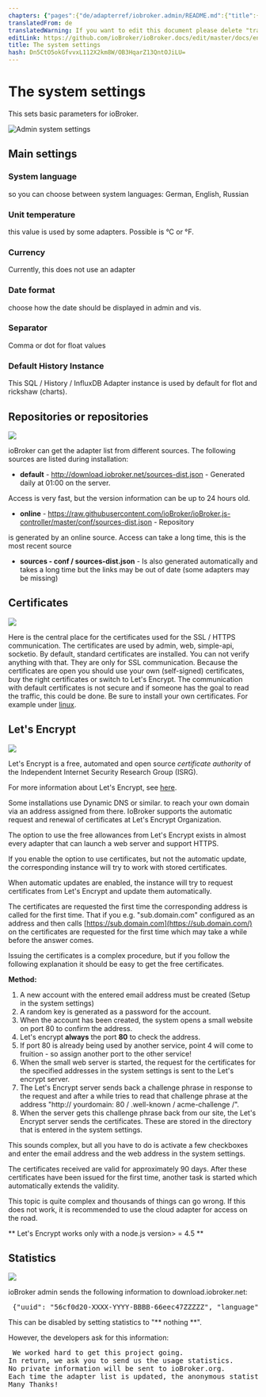 ```yaml
---
chapters: {"pages":{"de/adapterref/iobroker.admin/README.md":{"title":{"de":"no title"},"content":"de/adapterref/iobroker.admin/README.md"},"de/adapterref/iobroker.admin/admin/tab-adapters.md":{"title":{"de":"Der Reiter Adapter"},"content":"de/adapterref/iobroker.admin/admin/tab-adapters.md"},"de/adapterref/iobroker.admin/admin/tab-instances.md":{"title":{"de":"Der Reiter Instanzen"},"content":"de/adapterref/iobroker.admin/admin/tab-instances.md"},"de/adapterref/iobroker.admin/admin/tab-objects.md":{"title":{"de":"Der Reiter Objekte"},"content":"de/adapterref/iobroker.admin/admin/tab-objects.md"},"de/adapterref/iobroker.admin/admin/tab-states.md":{"title":{"de":"Der Reiter Zustände"},"content":"de/adapterref/iobroker.admin/admin/tab-states.md"},"de/adapterref/iobroker.admin/admin/tab-groups.md":{"title":{"de":"Der Reiter Gruppen"},"content":"de/adapterref/iobroker.admin/admin/tab-groups.md"},"de/adapterref/iobroker.admin/admin/tab-users.md":{"title":{"de":"Der Reiter Benutzer"},"content":"de/adapterref/iobroker.admin/admin/tab-users.md"},"de/adapterref/iobroker.admin/admin/tab-events.md":{"title":{"de":"Der Reiter Ereignisse"},"content":"de/adapterref/iobroker.admin/admin/tab-events.md"},"de/adapterref/iobroker.admin/admin/tab-hosts.md":{"title":{"de":"Der Reiter Hosts"},"content":"de/adapterref/iobroker.admin/admin/tab-hosts.md"},"de/adapterref/iobroker.admin/admin/tab-enums.md":{"title":{"de":"Der Reiter Aufzählungen"},"content":"de/adapterref/iobroker.admin/admin/tab-enums.md"},"de/adapterref/iobroker.admin/admin/tab-log.md":{"title":{"de":"Der Reiter Log"},"content":"de/adapterref/iobroker.admin/admin/tab-log.md"},"de/adapterref/iobroker.admin/admin/tab-system.md":{"title":{"de":"Die Systemeinstellungen"},"content":"de/adapterref/iobroker.admin/admin/tab-system.md"}}}
translatedFrom: de
translatedWarning: If you want to edit this document please delete "translatedFrom" field, elsewise this document will be translated automatically again
editLink: https://github.com/ioBroker/ioBroker.docs/edit/master/docs/en/adapterref/iobroker.admin/admin/tab-system.md
title: The system settings
hash: Dn5CtO5okGfvvxL112X2km8W/OB3HqarZ13QntOJiLU=
---
```

# The system settings
This sets basic parameters for ioBroker.

![Admin system settings](../../../../de/adapterref/iobroker.admin/admin/img/tab-system_Systemeinstellungen.jpg)

## Main settings
### System language
so you can choose between system languages: German, English, Russian

### Unit temperature
this value is used by some adapters. Possible is °C or °F.

### Currency
Currently, this does not use an adapter

### Date format
choose how the date should be displayed in admin and vis.

### Separator
Comma or dot for float values

### Default History Instance
This SQL / History / InfluxDB Adapter instance is used by default for flot and rickshaw (charts).

## Repositories or repositories
![](../../../../de/adapterref/iobroker.admin/admin/img/tab-system_Verwahrungsorte2.jpg)

ioBroker can get the adapter list from different sources. The following sources are listed during installation:

* **default** - http://download.iobroker.net/sources-dist.json - Generated daily at 01:00 on the server.

Access is very fast, but the version information can be up to 24 hours old.

* **online** - https://raw.githubusercontent.com/ioBroker/ioBroker.js-controller/master/conf/sources-dist.json - Repository

is generated by an online source. Access can take a long time, this is the most recent source

* **sources - conf / sources-dist.json** - Is also generated automatically and takes a long time but the links may be out of date (some adapters may be missing)

## Certificates
![](../../../../de/adapterref/iobroker.admin/admin/img/tab-system_2017-01-19-09_33_54-ioBroker.jpg)

Here is the central place for the certificates used for the SSL / HTTPS communication. The certificates are used by admin, web, simple-api, socketio. By default, standard certificates are installed. You can not verify anything with that. They are only for SSL communication. Because the certificates are open you should use your own (self-signed) certificates, buy the right certificates or switch to Let's Encrypt. The communication with default certificates is not secure and if someone has the goal to read the traffic, this could be done. Be sure to install your own certificates. For example under [linux](http://guides.intertech.de/ssl_certificate_self.html).

## Let's Encrypt
![](../../../../de/adapterref/iobroker.admin/admin/img/tab-system_2017-01-19-09_40_07-ioBroker.jpg)

Let's Encrypt is a free, automated and open source _certificate authority_ of the Independent Internet Security Research Group (ISRG).

For more information about Let's Encrypt, see [here](https://letsencrypt.org/).

Some installations use Dynamic DNS or similar. to reach your own domain via an address assigned from there. IoBroker supports the automatic request and renewal of certificates at Let's Encrypt Organization.

The option to use the free allowances from Let's Encrypt exists in almost every adapter that can launch a web server and support HTTPS.

If you enable the option to use certificates, but not the automatic update, the corresponding instance will try to work with stored certificates.

When automatic updates are enabled, the instance will try to request certificates from Let's Encrypt and update them automatically.

The certificates are requested the first time the corresponding address is called for the first time. That if you e.g. "sub.domain.com" configured as an address and then calls [https://sub.domain.com](https://sub.domain.com/) on the certificates are requested for the first time which may take a while before the answer comes.

Issuing the certificates is a complex procedure, but if you follow the following explanation it should be easy to get the free certificates.

**Method:**

1. A new account with the entered email address must be created (Setup in the system settings)
2. A random key is generated as a password for the account.
3. When the account has been created, the system opens a small website on port 80 to confirm the address.
4. Let's encrypt **always** the port **80** to check the address.
5. If port 80 is already being used by another service, point 4 will come to fruition - so assign another port to the other service!
6. When the small web server is started, the request for the certificates for the specified addresses in the system settings is sent to the Let's encrypt server.
7. The Let's Encrypt server sends back a challenge phrase in response to the request and after a while tries to read that challenge phrase at the address "http:// yourdomain: 80 / .well-known / acme-challenge /".
8. When the server gets this challenge phrase back from our site, the Let's Encrypt server sends the certificates. These are stored in the directory that is entered in the system settings.

This sounds complex, but all you have to do is activate a few checkboxes and enter the email address and the web address in the system settings.

The certificates received are valid for approximately 90 days. After these certificates have been issued for the first time, another task is started which automatically extends the validity.

This topic is quite complex and thousands of things can go wrong. If this does not work, it is recommended to use the cloud adapter for access on the road.

** Let's Encrypt works only with a node.js version> = 4.5 **

## Statistics
![](../../../../de/adapterref/iobroker.admin/admin/img/tab-system_2017-01-19-09_48_46-ioBroker.jpg)

ioBroker admin sends the following information to download.iobroker.net:

<pre> {&quot;uuid&quot;: &quot;56cf0d20-XXXX-YYYY-BBBB-66eec47ZZZZZ&quot;, &quot;language&quot;: &quot;de&quot;, &quot;hosts&quot;: [{&quot;version&quot;: &quot;0.15.1&quot;, &quot;platform&quot;: &quot;Javascript / Node. js &quot;,&quot; type &quot;:&quot; win32 &quot;}],&quot; adapters &quot;: {&quot; admin &quot;: {&quot; version &quot;:&quot; 1.0.2 &quot;,&quot; platform &quot;:&quot; Javascript / Node.js &quot;},&quot; hm-rpc &quot;: {&quot; version &quot;:&quot; 1.1.2 &quot;,&quot; platform &quot;:&quot; Javascript / Node.js &quot;}}} </pre>

This can be disabled by setting statistics to "** nothing **".

However, the developers ask for this information:

<pre> We worked hard to get this project going.
In return, we ask you to send us the usage statistics.
No private information will be sent to ioBroker.org.
Each time the adapter list is updated, the anonymous statistics are also sent.
Many Thanks! </pre>